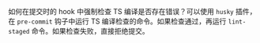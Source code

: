 如何在提交时的 hook 中强制检查 TS 编译是否存在错误？可以使用 `husky` 插件，在 `pre-commit` 钩子中运行 TS 编译检查的命令。如果检查通过，再运行 `lint-staged` 命令。如果检查失败，直接拒绝提交。
